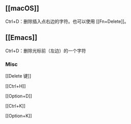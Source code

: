 



## [[macOS]]

Ctrl+D：删除插入点右边的字符。也可以使用 [[Fn+Delete]]。

## [[Emacs]]

Ctrl+D：删除光标前（左边）的一个字符

### Misc

[[Delete 键]]

[[Ctrl+H]]

[[Option+D]]

[[Ctrl+K]]

[[Option+K]]


